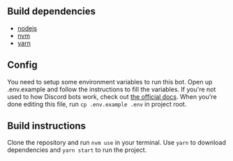 ## Build dependencies
- [nodejs](https://nodejs.org/)
- [nvm](https://github.com/nvm-sh/nvm)
- [yarn](https://yarnpkg.com/)

## Config
You need to setup some environment variables to run this bot. Open up .env.example and follow the instructions to fill the variables. If you're not used to how Discord bots work, check out [the official docs](https://discord.com/developers/docs/intro). When you're done editing this file, run `cp .env.example .env` in project root.

## Build instructions
Clone the repository and run `nvm use` in your terminal. Use `yarn` to download dependencies and `yarn start` to run the project.